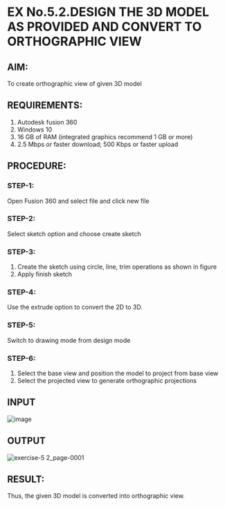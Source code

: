 # EX No.5.2.DESIGN THE 3D MODEL AS PROVIDED AND CONVERT TO ORTHOGRAPHIC VIEW
## AIM: 
To create orthographic view of given 3D model

## REQUIREMENTS: 
1. Autodesk fusion 360
2. Windows 10
3. 16 GB of RAM (integrated graphics recommend 1 GB or more)
4. 2.5 Mbps or faster download; 500 Kbps or faster upload 

## PROCEDURE:

### STEP-1:
Open Fusion 360 and select file and click new file

### STEP-2:
Select sketch option and choose create sketch

### STEP-3: 
1. Create the sketch using circle, line, trim operations as shown in figure
2. Apply finish sketch 

### STEP-4:
 Use the extrude option to convert the 2D to 3D.

### STEP-5:
Switch to drawing mode from design mode 
          
### STEP-6:
1. Select the base view and position the model to project from base view 
2. Select the projected view to generate orthographic projections

## INPUT
![image](https://user-images.githubusercontent.com/113594316/199412055-fa1f658d-65f4-42c2-9c3c-78c93512e905.png)

## OUTPUT
![exercise-5 2_page-0001](https://github.com/hariharana59/EX-No.5.2.DESIGN-THE-3D-MODEL-AS-PROVIDED-AND-CONVERT-TO-ORTHOGRAPHIC-VIEW/assets/144980130/aec6eab1-1d5e-4d52-80a8-db5604ef3ec1)


## RESULT:
Thus, the given 3D model is converted into orthographic view.
